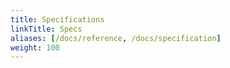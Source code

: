 ```yaml
---
title: Specifications
linkTitle: Specs
aliases: [/docs/reference, /docs/specification]
weight: 100
---
```

